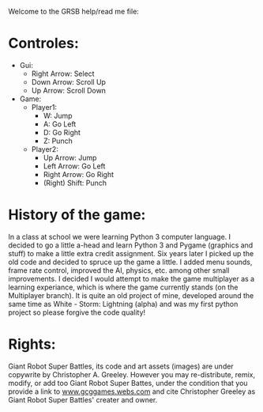 Welcome to the GRSB help/read me file:
# Controles:
* Gui:
   * Right Arrow: Select
   * Down Arrow: Scroll Up
   * Up Arrow: Scroll Down
* Game:
    * Player1:
        * W: Jump
        * A: Go Left
        * D: Go Right
        * Z: Punch
    * Player2:
        * Up Arrow: Jump
        * Left Arrow: Go Left
        * Right Arrow: Go Right
        * (Right) Shift: Punch

# History of the game:
In a class at school we were learning Python 3 computer language. I decided to go a little a-head and learn Python 3 and Pygame (graphics and stuff) to make a little extra credit assignment. Six years later I picked up the old code and decided to spruce up the game a little. I added menu sounds, frame rate control, improved the AI, physics, etc. among other small improvements. I decided I would attempt to make the game multiplayer as a learning experiance, which is where the game currently stands (on the Multiplayer branch). It is quite an old project of mine, developed around the same time as White - Storm: Lightning (alpha) and was my first python project so please forgive the code quality!

# Rights:
Giant Robot Super Battles, its code and art assets (images) are under copywrite by Christopher A. Greeley. However you may re-distribute, remix, modify, or add too Giant Robot Super Battes, under the condition that you provide a link to www.gcggames.webs.com and cite Christopher Greeley as Giant Robot Super Battles' creater and owner.
